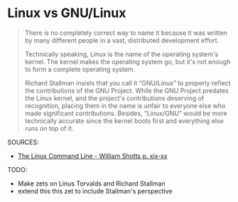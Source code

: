 # Linux vs GNU/Linux

> There is no completely correct way to name it because it was written by many different people in a vast, distributed development effort.
>
> Technically speaking, Linux is the name of the operating system's kernel. The kernel makes the operating system go, but it's not enough to form a complete operating system.
>
> Richard Stallman insists that you call it “GNU/Linux” to properly reflect the contributions of the GNU Project. While the GNU Project predates the Linux kernel, and the project's contributions deserving of recognition, placing them in the name is unfair to everyone else who made significant contributions. Besides, “Linux/GNU” would be more technically accurate since the kernel boots first and everything else runs on top of it.

SOURCES:
* [The Linux Command Line - William Shotts p. xix-xx](https://linuxcommand.org/tlcl.php)

TODO:
* Make zets on Linus Torvalds and Richard Stallman
* extend this this zet to include Stallman's perspective